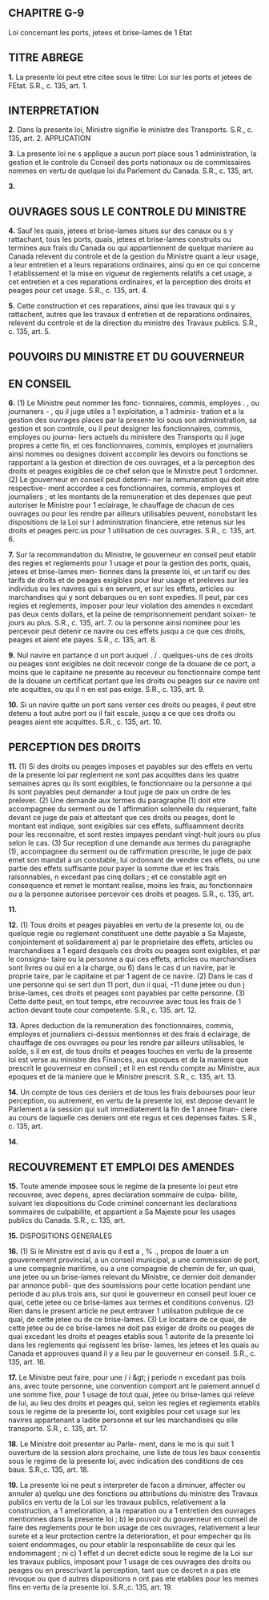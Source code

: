 
## CHAPITRE G-9
Loi concernant les ports, jetees et brise-lames
de 1 Etat

## TITRE ABREGE

**1.** La presente loi peut etre citee sous le
titre: Loi sur les ports et jetees de FEtat. S.R.,
c. 135, art. 1.

## INTERPRETATION

**2.** Dans la presente loi, Ministre signifie
le ministre des Transports. S.R., c. 135, art. 2.
APPLICATION

**3.** La presente loi ne s applique a aucun
port place sous 1 administration, la gestion et
le controle du Conseil des ports nationaux ou
de commissaires nommes en vertu de quelque
loi du Parlement du Canada. S.R., c. 135, art.

**3.**

## OUVRAGES SOUS LE CONTROLE DU MINISTRE

**4.** Sauf les quais, jetees et brise-lames situes
sur des canaux ou s y rattachant, tous les
ports, quais, jetees et brise-lames construits ou
termines aux frais du Canada ou qui
appartiennent de quelque maniere au Canada
relevent du controle et de la gestion du
Ministre quant a leur usage, a leur entretien
et a leurs reparations ordinaires, ainsi qu en
ce qui concerne 1 etablissement et la mise en
vigueur de reglements relatifs a cet usage, a
cet entretien et a ces reparations ordinaires,
et la perception des droits et peages pour cet
usage. S.R., c. 135, art. 4.

**5.** Cette construction et ces reparations,
ainsi que les travaux qui s y rattachent, autres
que les travaux d entretien et de reparations
ordinaires, relevent du controle et de la
direction du ministre des Travaux publics.
S.R., c. 135, art. 5.

## POUVOIRS DU MINISTRE ET DU GOUVERNEUR

## EN CONSEIL

**6.** (1) Le Ministre peut nommer les fonc-
tionnaires, commis, employes . , ou journaners - ,
qu il juge utiles a 1 exploitation, a 1 adminis-
tration et a la gestion des ouvrages places par
la presente loi sous son administration, sa
gestion et son controle, ou il peut designer les
fonctionnaires, commis, employes ou journa-
liers actuels du ministere des Transports qu il
juge propres a cette fin, et ces fonctionnaires,
commis, employes et journaliers ainsi nommes
ou designes doivent accomplir les devoirs ou
fonctions se rapportant a la gestion et
direction de ces ouvrages, et a la perception
des droits et peages exigibles de ce chef selon
que le Ministre peut 1 ordcmner.
(2) Le gouverneur en conseil peut determi-
ner la remuneration qui doit etre respective-
ment accordee a ces fonctionnaires, commis,
employes et journaliers ; et les montants de
la remuneration et des depenses que peut
autoriser le Ministre pour 1 eclairage, le
chauffage de chacun de ces ouvrages ou pour
les rendre par ailleurs utilisables peuvent,
nonobstant les dispositions de la Loi sur
I administration financiere, etre retenus sur les
droits et peages perc.us pour 1 utilisation de
ces ouvrages. S.R., c. 135, art. 6.

**7.** Sur la recommandation du Ministre, le
gouverneur en conseil peut etablir des regies
et reglements pour 1 usage et pour la gestion
des ports, quais, jetees et brise-lames men-
tionnes dans la presente loi, et un tarif ou des
tarifs de droits et de peages exigibles pour
leur usage et preleves sur les individus ou les
navires qui s en servent, et sur les effets,
articles ou marchandises qui y sont debarques
ou en sont expedies. II peut, par ces regies et
reglements, imposer pour leur violation des
amendes n excedant pas deux cents dollars, et
la peine de remprisonnement pendant soixan-
te jours au plus. S.R., c. 135, art. 7.
ou la personne ainsi nominee pour les
percevoir peut detenir ce navire ou ces effets
jusqu a ce que ces droits, peages et
aient ete payes. S.R., c. 135, art. 8.

**9.** Nul navire en partance d un port auquel
.
/ .
quelques-uns de ces droits ou peages sont
exigibles ne doit recevoir conge de la douane
de ce port, a moins que le capitaine ne
presente au receveur ou fonctionnaire compe
tent de la douane un certificat portant que
les droits ou peages sur ce navire ont ete
acquittes, ou qu il n en est pas exige. S.R., c.
135, art. 9.

**10.** Si un navire quitte un port sans verser
ces droits ou peages, il peut etre detenu a
tout autre port ou il fait escale, jusqu a ce que
ces droits ou peages aient ete acquittes. S.R.,
c. 135, art. 10.

## PERCEPTION DES DROITS

**11.** (1) Si des droits ou peages imposes et
payables sur des effets en vertu de la presente
loi par reglement ne sont pas acquittes dans
les quatre semaines apres qu ils sont exigibles,
le fonctionnaire ou la personne a qui ils sont
payables peut demander a tout juge de paix
un ordre de les prelever.
(2) Une demande aux termes du paragraphe
(1) doit etre accompagnee du serment ou de
1 affirmation solennelle du requerant, faite
devant ce juge de paix et attestant que ces
droits ou peages, dont le montant est indique,
sont exigibles sur ces effets, suffisamment
decrits pour les reconnaitre, et sont restes
impayes pendant vingt-huit jours ou plus
selon le cas.
(3) Sur reception d une demande aux termes
du paragraphe (1), accompagnee du serment
ou de raffirmation prescrite, le juge de paix
emet son mandat a un constable, lui ordonnant
de vendre ces effets, ou une partie des effets
suffisante pour payer la somme due et les
frais raisonnables, n excedant pas cinq dollars ;
et ce constable agit en consequence et remet
le montant realise, moins les frais, au
fonctionnaire ou a la personne autorisee
percevoir ces droits et peages. S.R., c. 135, art.

**11.**

**12.** (1) Tous droits et peages payables en
vertu de la presente loi, ou de quelque regie
ou reglement constituent une dette payable a
Sa Majeste, conjointement et solidairement
a) par le proprietaire des effets, articles ou
marchandises a 1 egard desquels ces droits
ou peages sont exigibles, et par le consigna-
taire ou la personne a qui ces effets, articles
ou marchandises sont livres ou qui en a la
charge, ou
6) dans le cas d un navire, par le proprie
taire, par le capitaine et par 1 agent de ce
navire.
(2) Dans le cas d une personne qui se sert
dun 11 port, dun ii quai, -11 dune jetee ou dun j
brise-lames, ces droits et peages sont payables
par cette personne.
(3) Cette dette peut, en tout temps, etre
recouvree avec tous les frais de 1 action devant
toute cour competente. S.R., c. 135. art. 12.

**13.** Apres deduction de la remuneration
des fonctionnaires, commis, employes et
journaliers ci-dessus mentionnes et des frais
d eclairage, de chauffage de ces ouvrages ou
pour les rendre par ailleurs utilisables, le
solde, s il en est, de tous droits et peages
touches en vertu de la presente loi est verse
au ministre des Finances, aux epoques et de
la maniere que prescrit le gouverneur en
conseil ; et il en est rendu compte au Ministre,
aux epoques et de la maniere que le Ministre
prescrit. S.R., c. 135, art. 13.

**14.** Un compte de tous ces deniers et de
tous les frais debourses pour leur perception,
ou autrement, en vertu de la presente loi, est
depose devant le Parlement a la session qui
suit immediatement la fin de 1 annee finan-
ciere au cours de laquelle ces deniers ont ete
regus et ces depenses faites. S.R., c. 135, art.

**14.**

## RECOUVREMENT ET EMPLOI DES AMENDES

**15.** Toute amende imposee sous le regime
de la presente loi peut etre recouvree, avec
depens, apres declaration sommaire de culpa-
bilite, suivant les dispositions du Code criminel
concernant les declarations sommaires de
culpabilite, et appartient a Sa Majeste pour
les usages publics du Canada. S.R., c. 135, art.

**15.**
DISPOSITIONS GENERALES

**16.** (1) Si le Ministre est d avis qu il est a
, % .,
propos de louer a un gouvernement provincial,
a un conseil municipal, a une commission de
port, a une compagnie maritime, ou a une
compagnie de chemin de fer, un quai, une
jetee ou un brise-lames relevant du Ministre,
ce dernier doit demander par annonce publi-
que des soumissions pour cette location
pendant une periode d au plus trois ans, sur
quoi le gouverneur en conseil peut louer ce
quai, cette jetee ou ce brise-lames aux termes
et conditions convenus.
(2) Rien dans le present article ne peut
entraver 1 utilisation publique de ce quai, de
cette jetee ou de ce brise-lames.
(3) Le locataire de ce quai, de cette jetee
ou de ce brise-lames ne doit pas exiger de
droits ou peages de quai excedant les droits
et peages etablis sous 1 autorite de la presente
loi dans les reglements qui regissent les brise-
lames, les jetees et les quais au Canada et
approuves quand il y a lieu par le gouverneur
en conseil. S.R., c. 135, art. 16.

**17.** Le Ministre peut faire, pour une
/
i &amp;gt; j
periode n excedant pas trois ans, avec toute
personne, une convention comport ant le
paiement annuel d une somme fixe, pour
1 usage de tout quai, jetee ou brise-lames qui
releve de lui, au lieu des droits et peages qui,
selon les regies et reglements etablis sous le
regime de la presente loi, sont exigibles pour
cet usage sur les navires appartenant a ladite
personne et sur les marchandises qu elle
transporte. S.R., c. 135, art. 17.

**18.** Le Ministre doit presenter au Parle-
ment, dans le mo is qui suit 1 ouverture de la
session alors prochaine, une liste de tous les
baux consentis sous le regime de la presente
loi, avec indication des conditions de ces
baux. S.R.,c. 135, art. 18.

**19.** La presente loi ne peut s interpreter de
facon a diminuer, affecter ou annuler
a) quelqu une des fonctions ou attributions
du ministre des Travaux publics en vertu
de la Loi sur les travaux publics, relativement
a la construction, a 1 amelioration, a la
reparation ou a 1 entretien des ouvrages
mentionnes dans la presente loi ;
b) le pouvoir du gouverneur en conseil de
faire des reglements pour le bon usage de
ces ouvrages, relativement a leur surete et
a leur protection centre la deterioration, et
pour empecher qu ils soient endommages,
ou pour etablir la responsabilite de ceux
qui les endommagent ; ni
c) 1 effet d un decret edicte sous le regime
de la Loi sur les travaux publics, imposant
pour 1 usage de ces ouvrages des droits ou
peages ou en prescrivant la perception, tant
que ce decret n a pas ete revoque ou que
d autres dispositions n ont pas ete etablies
pour les memes fins en vertu de la presente
loi. S.R.,c. 135, art. 19.

